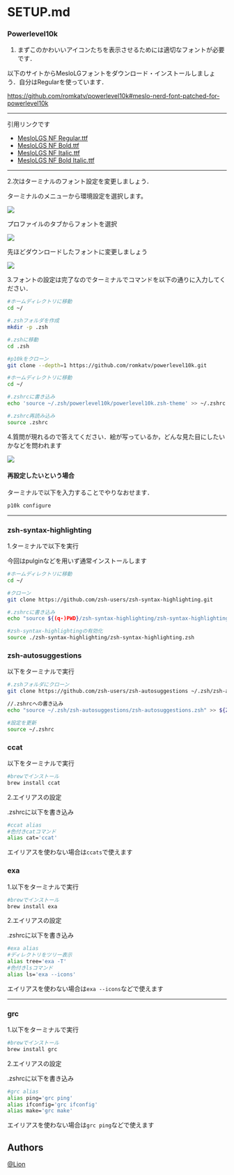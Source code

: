 # SETUP.md

### Powerlevel10k

1. まずこのかわいいアイコンたちを表示させるためには適切なフォントが必要です．

以下のサイトからMesloLGフォントをダウンロード・インストールしましょう．自分はRegularを使っています．

<a href="https://github.com/romkatv/powerlevel10k#meslo-nerd-font-patched-for-powerlevel10k" target="_blank">https://github.com/romkatv/powerlevel10k#meslo-nerd-font-patched-for-powerlevel10k</a>

---
引用リンクです

- [MesloLGS NF Regular.ttf](https://github.com/romkatv/powerlevel10k-media/raw/master/MesloLGS%20NF%20Regular.ttf)
- [MesloLGS NF Bold.ttf](https://github.com/romkatv/powerlevel10k-media/raw/master/MesloLGS%20NF%20Bold.ttf)
- [MesloLGS NF Italic.ttf](https://github.com/romkatv/powerlevel10k-media/raw/master/MesloLGS%20NF%20Italic.ttf)
- [MesloLGS NF Bold Italic.ttf](https://github.com/romkatv/powerlevel10k#meslo-nerd-font-patched-for-powerlevel10k:~:text=MesloLGS%20NF%20Bold%20Italic.ttf)

---

2.次はターミナルのフォント設定を変更しましょう．

ターミナルのメニューから環境設定を選択します。

<img src="https://osmaniax.1banzaka.com/wp-content/uploads/2021/08/terminal_menu.png">

プロファイルのタブからフォントを選択

<img src="https://osmaniax.1banzaka.com/wp-content/uploads/2021/08/terminalsetting.png">

先ほどダウンロードしたフォントに変更しましょう

<img src="https://osmaniax.1banzaka.com/wp-content/uploads/2021/08/changefonts.png">

3.フォントの設定は完了なのでターミナルでコマンドを以下の通りに入力してください．

```bash
#ホームディレクトリに移動
cd ~/

#.zshフォルダを作成
mkdir -p .zsh

#.zshに移動
cd .zsh

#p10kをクローン
git clone --depth=1 https://github.com/romkatv/powerlevel10k.git

#ホームディレクトリに移動
cd ~/

#.zshrcに書き込み
echo 'source ~/.zsh/powerlevel10k/powerlevel10k.zsh-theme' >> ~/.zshrc  

#.zshrc再読み込み
source .zshrc
```

4.質問が現れるので答えてください．絵が写っているか，どんな見た目にしたいかなどを問われます

<img src="https://osmaniax.1banzaka.com/wp-content/uploads/2021/08/p10kmenu.png">

#### 再設定したいという場合

ターミナルで以下を入力することでやりなおせます．

```bash
p10k configure
```

---

### zsh-syntax-highlighting

1.ターミナルで以下を実行

今回はpulginなどを用いず通常インストールします

```bash
#ホームディレクトリに移動
cd ~/

#クローン
git clone https://github.com/zsh-users/zsh-syntax-highlighting.git

#.zshrcに書き込み
echo "source ${(q-)PWD}/zsh-syntax-highlighting/zsh-syntax-highlighting.zsh" >> ${ZDOTDIR:-$HOME}/.zshrc

#zsh-syntax-highlightingの有効化
source ./zsh-syntax-highlighting/zsh-syntax-highlighting.zsh
```

### zsh-autosuggestions

以下をターミナルで実行

```bash
#.zshフォルダにクローン 
git clone https://github.com/zsh-users/zsh-autosuggestions ~/.zsh/zsh-autosuggestions

//.zshrcへの書き込み
echo "source ~/.zsh/zsh-autosuggestions/zsh-autosuggestions.zsh" >> ${ZDOTDIR:-$HOME}/.zshrc

#設定を更新
source ~/.zshrc
```

### ccat

以下をターミナルで実行

```bash
#brewでインストール
brew install ccat
```

2.エイリアスの設定

.zshrcに以下を書き込み
```bash
#ccat alias
#色付きcatコマンド
alias cat='ccat'
```

エイリアスを使わない場合は`ccats`で使えます

### exa

1.以下をターミナルで実行

```bash
#brewでインストール
brew install exa
```

2.エイリアスの設定

.zshrcに以下を書き込み
```bash
#exa alias
#ディレクトリをツリー表示
alias tree='exa -T'
#色付きlsコマンド
alias ls='exa --icons'
```

エイリアスを使わない場合は`exa --icons`などで使えます


---

### grc

1.以下をターミナルで実行

```bash
#brewでインストール
brew install grc
```

2.エイリアスの設定

.zshrcに以下を書き込み
```bash
#grc alias
alias ping='grc ping'
alias ifconfig='grc ifconfig'
alias make='grc make'
```

エイリアスを使わない場合は`grc ping`などで使えます

## Authors
[@Lion](https://github.com/lion-rion)

